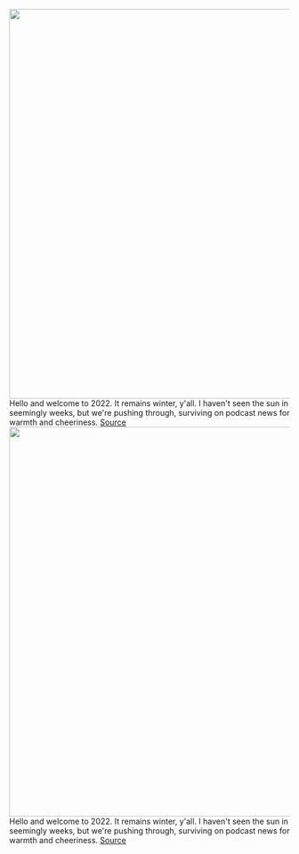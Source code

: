 <img src='https://cdn.vox-cdn.com/thumbor/Iw1HsIW2lcoQotZoMj91YHdn2oo=/0x0:3000x2000/1200x800/filters:focal(1260x760:1740x1240)/cdn.vox-cdn.com/uploads/chorus_image/image/70345579/acastro_210430_1777_audioApps_0002.0.jpg' width='700px' /><br/>
Hello and welcome to 2022. It remains winter, y'all. I haven't seen the sun in seemingly weeks, but we're pushing through, surviving on podcast news for warmth and cheeriness.
<a href='https://www.theverge.com/2022/1/4/22865820/podcast-hot-pod-news-roundup-audio-disney-spotify-siriusxm'> Source <a/><img src='https://cdn.vox-cdn.com/thumbor/Iw1HsIW2lcoQotZoMj91YHdn2oo=/0x0:3000x2000/1200x800/filters:focal(1260x760:1740x1240)/cdn.vox-cdn.com/uploads/chorus_image/image/70345579/acastro_210430_1777_audioApps_0002.0.jpg' width='700px' /><br/>
Hello and welcome to 2022. It remains winter, y'all. I haven't seen the sun in seemingly weeks, but we're pushing through, surviving on podcast news for warmth and cheeriness.
<a href='https://www.theverge.com/2022/1/4/22865820/podcast-hot-pod-news-roundup-audio-disney-spotify-siriusxm'> Source <a/>